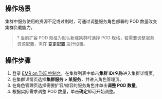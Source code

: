 ## 操作场景
集群中服务使用的资源不足或过剩时，可通过调整服务角色部署的 POD 数量改变集群负载能力。
>? 当前扩容 POD 规格为默认新建集群时选择 POD 规格，若需要调整服务资源配置，需在 [变更配置](https://cloud.tencent.com/document/product/589/93187) 进行设置。

## 操作步骤
1. 登录 [EMR on TKE 控制台](https://console.cloud.tencent.com/emr/tke)，在集群列表中单击**集群 ID/名称**进入集群详情页。
2. 在集群详情页选择**集群服务 > 某服务**，并进入角色管理页。
3. 在角色管理页选择需要扩容/缩容的服务角色并单击**调整 POD 数量**。
4. 根据实际需求调整 POD 数量，单击**确定**即可开始调整。
